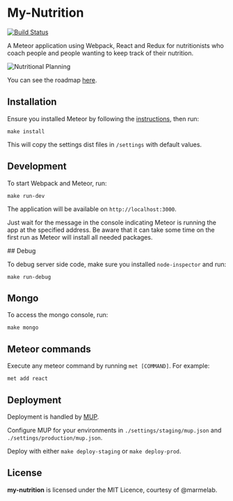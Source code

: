 # My-Nutrition
[![Build Status](https://travis-ci.org/djhi/my-nutrition.svg?branch=master)](https://travis-ci.org/djhi/my-nutrition)

A Meteor application using Webpack, React and Redux for nutritionists who coach people and people wanting to keep track of their nutrition.

![Nutritional Planning](https://sc-cdn.scaleengine.net/i/b3f07b4aa745e90ed8301d465e8b5b00.png)

You can see the roadmap [here](./ROADMAP.md).

## Installation

Ensure you installed Meteor by following the [instructions](https://www.meteor.com/install), then run:
```
make install
```

This will copy the settings dist files in `/settings` with default values.

## Development

To start Webpack and Meteor, run:
```
make run-dev
```

The application will be available on `http://localhost:3000`.

Just wait for the message in the console indicating Meteor is running the app at the specified address.
Be aware that it can take some time on the first run as Meteor will install all needed packages.

## Debug

To debug server side code, make sure you installed `node-inspector` and run:
```
make run-debug
```

## Mongo

To access the mongo console, run:
```
make mongo
```

## Meteor commands

Execute any meteor command by running `met [COMMAND]`. For example:
```
met add react
```

## Deployment

Deployment is handled by [MUP](https://github.com/arunoda/meteor-up).

Configure MUP for your environments in `./settings/staging/mup.json` and `./settings/production/mup.json`.

Deploy with either `make deploy-staging` or `make deploy-prod`.

## License

**my-nutrition** is licensed under the MIT Licence, courtesy of @marmelab.
